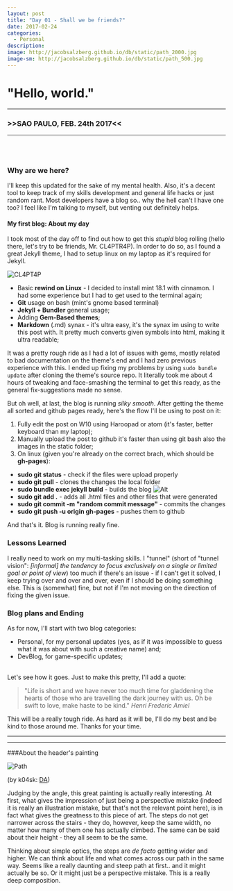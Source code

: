 ```yaml
---
layout: post
title: "Day 01 - Shall we be friends?"
date: 2017-02-24
categories:
  - Personal
description:
image: http://jacobsalzberg.github.io/db/static/path_2000.jpg
image-sm: http://jacobsalzberg.github.io/db/static/path_500.jpg
---
```



# "Hello, world."
---
###  >>SAO PAULO, FEB. 24th 2017<<
---
<br><br>

### Why are we here?
I'll keep this updated for the sake of my mental health. Also, it's a decent tool to keep track of my skills development and general life hacks or just random rant. Most developers have a blog so.. why the hell can't I have one too? I feel like I'm talking to myself, but venting out definitely helps.


#### My first blog: About my day
I took most of the day off to find out how to get this *stupid* blog rolling (hello there, let's try to be friends, Mr. CL4PTR4P). In order to do so, as I found a great Jekyll theme, I had to setup linux on my laptop as it's required for Jekyll.

![CL4PT4P](https://m.popkey.co/530e0a/XRjLe.gif "Hey there")




* Basic **rewind on Linux** - I decided to install mint 18.1 with cinnamon. I had some experience but I had to get used to the terminal again;
* **Git** usage on bash (mint's gnome based terminal)
* **Jekyll + Bundler** general usage;
* Adding **Gem-Based themes**;
* **Markdown** (.md) synax - it's ultra easy, it's the synax im using to write this post with. It pretty much converts given symbols into html, making it ultra readable;

It was a pretty rough ride as I had a lot of issues with gems, mostly related to bad documentation on the theme's end and I had zero previous experience with this. I ended up fixing my problems by using `sudo bundle update` after cloning the theme's source repo. It literally took me about 4 hours of tweaking and face-smashing the terminal to get this ready, as the general fix-suggestions made no sense.

But oh well, at last, the blog is running _silky smooth_. After getting the theme all sorted and github pages ready, here's the flow I'll be using to post on it:

1. Fully edit the post on W10 using Haroopad or atom (it's faster, better keyboard than my laptop);
2. Manually upload the post to github it's faster than using git bash also the images in the static folder;
3. On linux (given you're already on the correct brach, which should be **gh-pages**):
  * **sudo git status** - check if the files were upload properly
  * **sudo git pull**   - clones the changes the local folder
  * **sudo bundle exec jekyll build**  - builds the blog ![Alt](http://jacobsalzberg.github.io/db/static/bexec.png "Hello, terminal!")
  * **sudo git add .** - adds all .html files and other files that were generated
  * **sudo git commit -m "random commit message"** - commits the changes
  * **sudo git push -u origin gh-pages** - pushes them to github

And that's it. Blog is running really fine.<br>

### Lessons Learned
I really need to work on my multi-tasking skills. I "tunnel" (short of "tunnel vision": *[informal] the tendency to focus exclusively on a single or limited goal or point of view*) too much if there's an issue - if I can't get it solved, I keep trying over and over and over, even if I should be doing something else. This is (somewhat) fine, but not if I'm not moving on the direction of fixing the given issue.

### Blog plans and Ending
As for now, I'll start with two blog categories:
* Personal, for my personal updates (yes, as if it was impossible to guess what it was about with such a creative name) and;
* DevBlog, for game-specific updates;

<br>
Let's see how it goes. Just to make this pretty, I'll add a quote:

<blockquote>"Life is short and we have never too much time for gladdening the hearts of those who are travelling the dark journey with us. Oh be swift to love, make haste to be kind."  
<cite>Henri Frederic Amiel</cite></blockquote>

This will be a really tough ride. As hard as it will be, I'll do my best and be kind to those around me. Thanks for your time.

***
***
###About the header's painting 

![Path](http://jacobsalzberg.github.io/db/static/path_500.jpg)

(by k04sk: [DA](http://k04sk.deviantart.com/art/Path-333698884))

Judging by the angle, this great painting is actually really interesting. At first, what gives the impression of just being a perspective mistake (indeed it is really an illustration mistake, but that's not the relevant point here), is in fact what gives the greatness to this piece of art. The steps do not get narrower across the stairs - they do, however, keep the same width, no matter how many of them one has actually climbed. The same can be said about their height - they all seem to be the same.

Thinking about simple optics, the steps are *de facto* getting wider and higher. We can think about life and what comes across our path in the same way. Seems like a really daunting and steep path at first.. and it might actually be so. Or it might just be a perspective mistake. This is a really deep composition.


